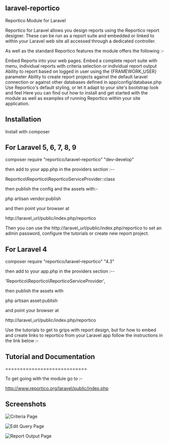 ## laravel-reportico


Reportico Module for Laravel

Reportico for Laravel allows you design reports using the Reportico report designer. These can be run as a report suite and embedded or linked to within your Laravel web site all accessed through a dedicated controller.

As well as the standard Reportico features the module offers the following :-

Embed Reports into your web pages. Embed a complete report suite with menu, individual reports with criteria selection or individual report output
Ability to report based on logged in user using the {FRAMEWORK_USER} parameter
Ability to create report projects against the default laravel connection or against other databases defined in app/config/database.php
Use Reportico's default styling, or let it adapt to your site's bootstrap look and feel
Here you can find out how to install and get started with the module as well as examples of running Reportico within your site application.

## Installation


Install with composer 

For Laravel 5, 6, 7, 8, 9
-------------------------

composer require "reportico/laravel-reportico"  "dev-develop" 

then add to your app.php in the providers section :--

Reportico\Reportico\ReporticoServiceProvider::class 

then publish the config and the assets with:-

php artisan vendor:publish



and then point your browser at

http://laravel_url/public/index.php/reportico



Then you can use the http://laravel_url/public/index.php/reportico to set an admin password, configure the tutorials or create new report project.


For Laravel 4
-------------

composer require "reportico/laravel-reportico"  "4.3" 

then add to your app.php in the providers section :--

'Reportico\Reportico\ReporticoServiceProvider',

then publish the assets with

php artisan asset:publish

and point your browser at

http://laravel_url/public/index.php/reportico



Use the tutorials to get to grips with report design, but for how to embed and create links to reportico from your Laravel app follow the instructions in the link below :-

## Tutorial and Documentation
============================

To get going with the module go to :-

http://www.reportico.org/laravel/public/index.php



## Screenshots


![Criteria Page](/images/reportico_prepare.png?raw=true "Criteria Page")


![Edit Query Page](/images/reportico_sql.png?raw=true "Edit Query Page")


![Report Output Page](/images/reportico_output.png?raw=true "Report Output Page")
